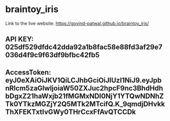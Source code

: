 # braintoy_iris

Link to the live website: https://govind-patwal.github.io/braintoy_iris/

API KEY: 025df529dfdc42dda92a1b8fac58e88fd3af29e7036d4f9c9f63df9bfbc42fb5
---
AccessToken: eyJ0eXAiOiJKV1QiLCJhbGciOiJIUzI1NiJ9.eyJpbnRlcm5zaGlwIjoiaW50ZXJuc2hpcF9nc3BhdHdhbDgxZ21haWxjb21fMGMxNDI0NjY1YTQwNDNhZTk0YTkzMGZjY2Q5MTk2MTcifQ.K_9qmdjDHvkkThXFEKTxtIvGWy0THrCcxFfAvQTCCDk
---